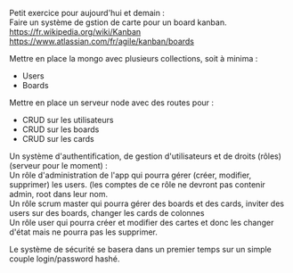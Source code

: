Petit exercice pour aujourd'hui et demain :  
Faire un système de gstion de carte pour un board kanban.  
https://fr.wikipedia.org/wiki/Kanban  
https://www.atlassian.com/fr/agile/kanban/boards  

Mettre en place la mongo avec plusieurs collections, soit à minima :  
 * Users
 * Boards

Mettre en place un serveur node avec des routes pour :  
 * CRUD sur les utilisateurs
 * CRUD sur les boards
 * CRUD sur les cards

Un système d'authentification, de gestion d'utilisateurs et de droits (rôles) (serveur pour le moment) :  
Un rôle d'administration de l'app qui pourra gérer (créer, modifier, supprimer) les users. (les comptes de ce rôle ne devront pas contenir admin, root dans leur nom.  
Un rôle scrum master qui pourra gérer des boards et des cards, inviter des users sur des boards, changer les cards de colonnes  
Un rôle user qui pourra créer et modifier des cartes et donc les changer d'état mais ne pourra pas les supprimer.  

Le système de sécurité se basera dans un premier temps sur un simple couple login/password hashé.  
